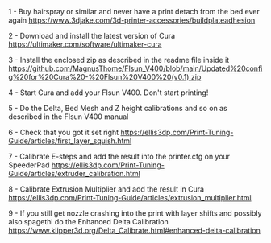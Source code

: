1 - Buy hairspray or similar and never have a print detach from the bed ever again https://www.3djake.com/3d-printer-accessories/buildplateadhesion  

 
2 - Download and install the latest version of Cura https://ultimaker.com/software/ultimaker-cura   


3 - Install the enclosed zip as described in the readme file inside it https://github.com/MagnusThome/Flsun_V400/blob/main/Updated%20config%20for%20Cura%20-%20Flsun%20V400%20(v0.1).zip


4 - Start Cura and add your Flsun V400. Don't start printing!  


5 - Do the Delta, Bed Mesh and Z height calibrations and so on as described in the Flsun V400 manual  


6 - Check that you got it set right https://ellis3dp.com/Print-Tuning-Guide/articles/first_layer_squish.html  


7 - Calibrate E-steps and add the result into the printer.cfg on your SpeederPad https://ellis3dp.com/Print-Tuning-Guide/articles/extruder_calibration.html  


8 - Calibrate Extrusion Multiplier and add the result in Cura https://ellis3dp.com/Print-Tuning-Guide/articles/extrusion_multiplier.html  

	
9 - If you still get nozzle crashing into the print with layer shifts and possibly also spagethi do the Enhanced Delta Calibration https://www.klipper3d.org/Delta_Calibrate.html#enhanced-delta-calibration  
